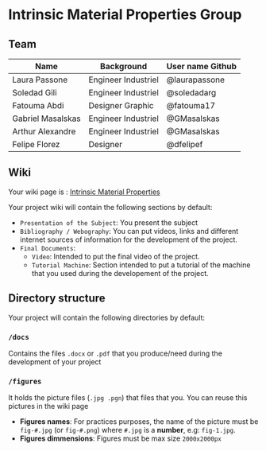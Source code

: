 # Intrinsic Material Properties Group

## Team

| Name             | Background          | User name Github |
|----------------- |---------------------|-------------     |
| Laura Passone    | Engineer Industriel | @laurapassone    |
| Soledad Gili     | Engineer Industriel | @soledadarg      |
| Fatouma Abdi     | Designer Graphic    | @fatouma17       |
| Gabriel Masalskas| Engineer Industriel | @GMasalskas      |
| Arthur Alexandre | Engineer Industriel | @GMasalskas      |
| Felipe Florez    | Designer            | @dfelipef        |


## Wiki
Your wiki page is : [Intrinsic Material Properties](https://github.com/LF2L/Functional-Material-Design/wiki/Intrinsic-Material-Properties)

Your project wiki will contain the following sections by default:

- `Presentation of the Subject`: You present the subject
- `Bibliography / Webography`: You can put videos, links and different internet sources of information for the development of the project.
- `Final Documents`: 
  - `Video`: Intended to put the final video of the project.
  - `Tutorial Machine`: Section intended to put a tutorial of the machine that you used during the developement of the project.



## Directory structure
Your project will contain the following directories by default:

### `/docs`
Contains the files  `.docx` or `.pdf` that you produce/need during the development of your project 

### `/figures`
It holds the picture files (`.jpg .pgn`) that files that you. You can reuse this pictures in the wiki page

- **Figures names**: For practices purposes, the name of the picture must be `fig-#.jpg` (or `fig-#.png`)  where `#.jpg` is a **number**, e.g: `fig-1.jpg`.
- **Figures dimmensions**: Figures must be max size `2000x2000px` 


